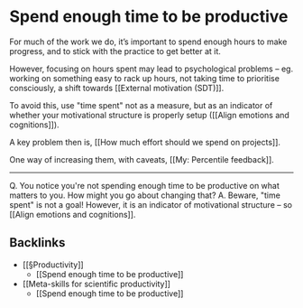 # Spend enough time to be productive
For much of the work we do, it’s important to spend enough hours to make progress, and to stick with the practice to get better at it.

However, focusing on hours spent may lead to psychological problems – eg. working on something easy to rack up hours, not taking time to prioritise consciously, a shift towards [[External motivation (SDT)]].

To avoid this, use "time spent" not as a measure, but as an indicator of whether your motivational structure is properly setup ([[Align emotions and cognitions]]). 

A key problem then is, [[How much effort should we spend on projects]].

One way of increasing them, with caveats, [[My: Percentile feedback]].

---

Q. You notice you're not spending enough time to be productive on what matters to you. How might you go about changing that?
A. Beware, "time spent" is not a goal! However, it is an indicator of motivational structure – so [[Align emotions and cognitions]].

## Backlinks
* [[§Productivity]]
	* [[Spend enough time to be productive]]
* [[Meta-skills for scientific productivity]]
	* [[Spend enough time to be productive]]

<!-- #service #p1 -->

<!-- {BearID:94F9084F-18E1-4087-8EA4-56612478419B-15756-0000130BF21732C4} -->
